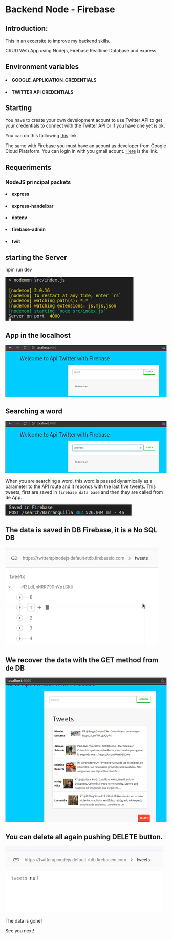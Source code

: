 # Backend Node - Firebase

## Introduction:

This in an excersite to improve my backend skills. 

CRUD Web App using Nodejs, Firebase Realtime Database and express.

## Environment variables

#### <li>GOOGLE_APPLICATION_CREDENTIALS</li>
#### <li>TWITTER API CREDENTIALS</li>

## Starting

You have to create your own development acount to use Twitter API to get your credentials to connect with the Twitter API or if you have one yet is ok.

You can do this falllowing [this](https://developer.twitter.com/en) link.

The same with Firebase you must have an acount as developer from Google Cloud Plataform. You can login in with you gmail acount. [Here](https://developers.google.com/) is the link.

## Requeriments

### NodeJS principal packets

#### <li> express</li>
#### <li> express-handelbar</li>
#### <li> dotenv</li>
#### <li> firebase-admin</li>
#### <li> twit</li>

## starting the Server

npm run dev

<img src="./backend/img/test1.png"></img>

## App in the localhost

<img src="./backend/img/test2.png"></img>

## Searching a word

<img src="./backend/img/test3.png"></img>

When you are searching a word, this word is passed dynamically as a parameter to the API route and it reponds with the last five tweets. This tweets, first are saved in `firebase data base` and then they are called from de App.


<img src="./backend/img/test7.png"></img>

## The data is saved in DB Firebase, it is a No SQL DB

<img src="./backend/img/test5.png"></img>

## We recover the data with the GET method from de DB

<img src="./backend/img/test4.png"></img>

## You can delete all again pushing DELETE button.


<img src="./backend/img/test6.png"></img>


The data is gone!

See you next!










